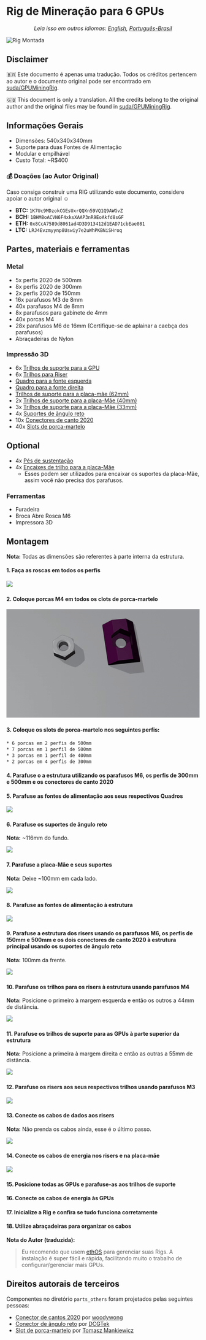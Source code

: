 # Rig de Mineração para 6 GPUs

<p align="center"><em>
	Leia isso em outros idiomas: <a href="README.md">English</a>, <a href="README.pt-br.md">Português-Brasil</a>
</em></p>

![Rig Montada](images/IMG_4623.JPG)

## Disclaimer

🇧🇷 Este documento é apenas uma tradução. Todos os créditos pertencem ao autor e o documento original pode ser encontrado em [suda/GPUMiningRig](https://github.com/suda/GPUMiningRig).

🇬🇧 This document is only a translation. All the credits belong to the original author and the original files may be found in [suda/GPUMiningRig](https://github.com/suda/GPUMiningRig).

## Informações Gerais

* Dimensões: 540x340x340mm
* Suporte para duas Fontes de Alimentação
* Modular e empilhável
* Custo Total: ~R$400

### 💰 Doações (ao Autor Original)

Caso consiga construir uma RIG utilizando este documento, considere apoiar o autor original ☺️

* **BTC:** `1K7Uc9MDzokCGEsUxrQQXn59VQ1Q9AWGvZ`
* **BCH:** `1BHM8oACVN6F4xksXAAP3nR9EoAkfd8sGF`
* **ETH:** `0x8CcA7589d8061ad4D3D913412d1EAD71cbEae081`
* **LTC:** `LRJ4Evzmyynp8Uswiy7e2uWhPKBNiSHroq`

## Partes, materiais e ferramentas

### Metal
* 5x perfis 2020 de 500mm
* 8x perfis 2020 de 300mm
* 2x perfis 2020 de 150mm
* 16x parafusos M3 de 8mm
* 40x parafusos M4 de 8mm
* 8x parafusos para gabinete de 4mm
* 40x porcas M4
* 28x parafusos M6 de 16mm (Certifique-se de aplainar a caebça dos parafusos)
* Abraçadeiras de Nylon

### Impressão 3D

* 6x [Trilhos de suporte para a GPU](parts/GPUBracketRail.stl)
* 6x [Trilhos para Riser](parts/RaiserRail.stl)
* [Quadro para a fonte esquerda](parts/PSUFrameLeft.stl)
* [Quadro para a fonte direita](parts/PSUFrameRight.stl)
* [Trilhos de suporte para a placa-mãe (62mm)](parts/MoboBracketRail62mm.stl)
* 2x [Trilhos de suporte para a placa-Mãe (40mm)](parts/MoboBracketRail40mm.stl)
* 3x [Trilhos de suporte para a placa-Mãe (33mm)](parts/MoboBracketRail33mm.stl)
* 4x [Suportes de ângulo reto](parts_others/90_bracket.stl)
* 10x [Conectores de canto 2020](parts_others/2020_connect_v2.stl)
* 40x [Slots de porca-martelo](parts_others/t_slot_nut_m4.stl)

## Optional
* 4x [Pés de sustentação](parts/Feet_v1.stl)
* 4x [Encaixes de trilho para a placa-Mãe](parts/Rail-Snapper-Insert__MotherBoardv1.stl)
	* Esses podem ser utilizados para encaixar os suportes da placa-Mãe, assim você não precisa dos parafusos.

### Ferramentas

* Furadeira
* Broca Abre Rosca M6
* Impressora 3D

## Montagem

**Nota:** Todas as dimensões são referentes à parte interna da estrutura.

#### 1. Faça as roscas em todos os perfis
![](images/assembly/IMG_4875.JPG)

#### 2. Coloque porcas M4 em todos os clots de porca-martelo
![](images/assembly/Step1.gif)


#### 3. Coloque os slots de porca-martelo nos seguintes perfis:
	* 6 porcas em 2 perfis de 500mm
	* 7 porcas em 1 perfil de 500mm
	* 3 porcas em 1 perfil de 400mm
	* 2 porcas em 4 perfis de 300mm

#### 4. Parafuse o a estrutura utilizando os parafusos M6, os perfis de 300mm e 500mm e os conectores de canto 2020

#### 5. Parafuse as fontes de alimentação aos seus respectivos Quadros
![](images/assembly/IMG_5283.jpg)

#### 6. Parafuse os suportes de ângulo reto
**Nota:** ~116mm do fundo.

![](images/assembly/IMG_5285.jpg)

#### 7. Parafuse a placa-Mãe e seus suportes
**Nota:** Deixe ~100mm em cada lado.

![](images/assembly/IMG_5284.jpg)

#### 8. Parafuse as fontes de alimentação à estrutura
![](images/assembly/IMG_5288.jpg)

#### 9. Parafuse a estrutura dos risers usando os parafusos M6, os perfis de 150mm e 500mm e os dois conectores de canto 2020 à estrutura principal usando os suportes de ângulo reto
**Nota:** 100mm da frente.

![](images/assembly/IMG_5290.jpg)

#### 10. Parafuse os trilhos para os risers à estrutura usando parafusos M4
**Nota:** Posicione o primeiro à margem esquerda e então os outros a 44mm de distância.

![](images/assembly/IMG_5292.jpg)

#### 11. Parafuse os trilhos de suporte para as GPUs à parte superior da estrutura
**Nota:** Posicione a primeira à margem direita e então as outras a 55mm de distância.

![](images/assembly/IMG_5296.jpg)

#### 12. Parafuse os risers aos seus respectivos trilhos usando parafusos M3
![](images/assembly/IMG_5300.jpg)

#### 13. Conecte os cabos de dados aos risers
**Nota:** Não prenda os cabos ainda, esse é o último passo.

![](images/assembly/IMG_5301.jpg)

#### 14. Conecte os cabos de energia nos risers e na placa-mãe
![](images/assembly/IMG_5307.jpg)

#### 15. Posicione todas as GPUs e parafuse-as aos trilhos de suporte

#### 16. Conecte os cabos de energia às GPUs

#### 17. Inicialize a Rig e confira se tudo funciona corretamente

#### 18. Utilize abraçadeiras para organizar os cabos



**Nota do Autor (traduzida):**
> Eu recomendo que usem [ethOS](http://ethosdistro.com) para gerenciar suas Rigs. A instalação é super fácil e rápida, facilitando muito o trabalho de configurar/gerenciar mais GPUs.

## Direitos autorais de terceiros
Componentes no diretório `parts_others` foram projetados pelas seguintes pessoas:
* [Conector de cantos 2020](https://www.thingiverse.com/thing:1100779) por [woodywong](https://www.thingiverse.com/woodywong/about)
* [Conector de ângulo reto](https://www.thingiverse.com/thing:1810199) por [DCGTek](https://www.thingiverse.com/dcgtek/about)
* [Slot de porca-martelo](https://www.thingiverse.com/thing:1573410) por [Tomasz Mankiewicz](https://www.thingiverse.com/tomaq/about)
